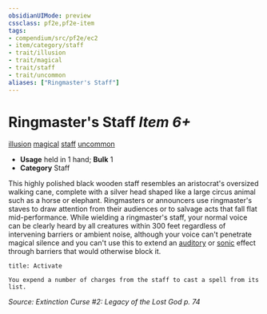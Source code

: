 ```yaml
---
obsidianUIMode: preview
cssclass: pf2e,pf2e-item
tags:
- compendium/src/pf2e/ec2
- item/category/staff
- trait/illusion
- trait/magical
- trait/staff
- trait/uncommon
aliases: ["Ringmaster's Staff"]
---
```

# Ringmaster's Staff *Item 6+*  
[illusion](/rules/traits/illusion.md)  [magical](/rules/traits/magical.md)  [staff](/rules/traits/staff.md)  [uncommon](/rules/traits/uncommon.md)  

- **Usage** held in 1 hand; **Bulk** 1
- **Category** Staff

This highly polished black wooden staff resembles an aristocrat's oversized walking cane, complete with a silver head shaped like a large circus animal such as a horse or elephant. Ringmasters or announcers use ringmaster's staves to draw attention from their audiences or to salvage acts that fall flat mid-performance. While wielding a ringmaster's staff, your normal voice can be clearly heard by all creatures within 300 feet regardless of intervening barriers or ambient noise, although your voice can't penetrate magical silence and you can't use this to extend an [auditory](/rules/traits/auditory.md) or [sonic](/rules/traits/sonic.md) effect through barriers that would otherwise block it.

```ad-embed-ability
title: Activate

You expend a number of charges from the staff to cast a spell from its list.
```

*Source: Extinction Curse #2: Legacy of the Lost God p. 74*